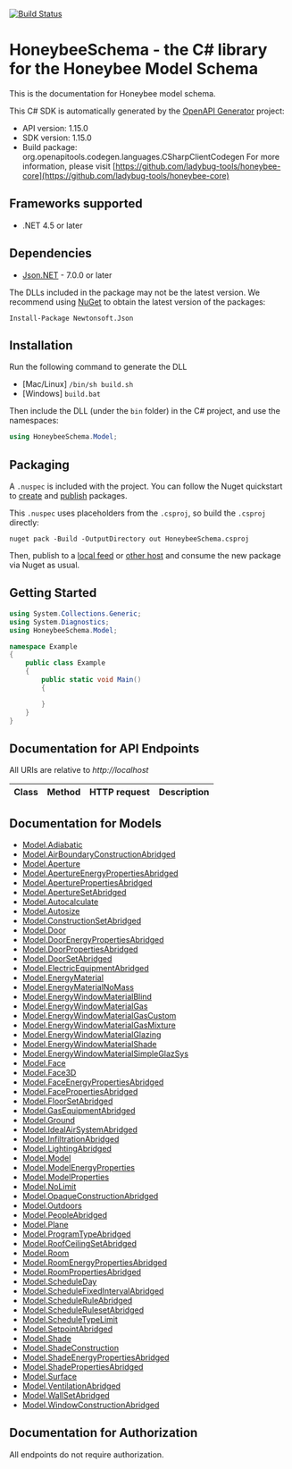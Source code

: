[![Build Status](https://api.travis-ci.org/ladybug-tools/honeybee-schema-dotnet.svg?branch=master)](https://travis-ci.org/ladybug-tools/honeybee-schema-dotnet)
# HoneybeeSchema - the C# library for the Honeybee Model Schema

This is the documentation for Honeybee model schema.

This C# SDK is automatically generated by the [OpenAPI Generator](https://openapi-generator.tech) project:

- API version: 1.15.0
- SDK version: 1.15.0
- Build package: org.openapitools.codegen.languages.CSharpClientCodegen
    For more information, please visit [https://github.com/ladybug-tools/honeybee-core](https://github.com/ladybug-tools/honeybee-core)

## Frameworks supported


- .NET 4.5 or later

## Dependencies


- [Json.NET](https://www.nuget.org/packages/Newtonsoft.Json/) - 7.0.0 or later

The DLLs included in the package may not be the latest version. We recommend using [NuGet](https://docs.nuget.org/consume/installing-nuget) to obtain the latest version of the packages:

```
Install-Package Newtonsoft.Json
```


## Installation

Run the following command to generate the DLL

- [Mac/Linux] `/bin/sh build.sh`
- [Windows] `build.bat`

Then include the DLL (under the `bin` folder) in the C# project, and use the namespaces:

```csharp
using HoneybeeSchema.Model;

```


## Packaging

A `.nuspec` is included with the project. You can follow the Nuget quickstart to [create](https://docs.microsoft.com/en-us/nuget/quickstart/create-and-publish-a-package#create-the-package) and [publish](https://docs.microsoft.com/en-us/nuget/quickstart/create-and-publish-a-package#publish-the-package) packages.

This `.nuspec` uses placeholders from the `.csproj`, so build the `.csproj` directly:

```
nuget pack -Build -OutputDirectory out HoneybeeSchema.csproj
```

Then, publish to a [local feed](https://docs.microsoft.com/en-us/nuget/hosting-packages/local-feeds) or [other host](https://docs.microsoft.com/en-us/nuget/hosting-packages/overview) and consume the new package via Nuget as usual.


## Getting Started

```csharp
using System.Collections.Generic;
using System.Diagnostics;
using HoneybeeSchema.Model;

namespace Example
{
    public class Example
    {
        public static void Main()
        {

        }
    }
}
```

## Documentation for API Endpoints

All URIs are relative to *http://localhost*

Class | Method | HTTP request | Description
------------ | ------------- | ------------- | -------------


## Documentation for Models

 - [Model.Adiabatic](docs/Adiabatic.md)
 - [Model.AirBoundaryConstructionAbridged](docs/AirBoundaryConstructionAbridged.md)
 - [Model.Aperture](docs/Aperture.md)
 - [Model.ApertureEnergyPropertiesAbridged](docs/ApertureEnergyPropertiesAbridged.md)
 - [Model.AperturePropertiesAbridged](docs/AperturePropertiesAbridged.md)
 - [Model.ApertureSetAbridged](docs/ApertureSetAbridged.md)
 - [Model.Autocalculate](docs/Autocalculate.md)
 - [Model.Autosize](docs/Autosize.md)
 - [Model.ConstructionSetAbridged](docs/ConstructionSetAbridged.md)
 - [Model.Door](docs/Door.md)
 - [Model.DoorEnergyPropertiesAbridged](docs/DoorEnergyPropertiesAbridged.md)
 - [Model.DoorPropertiesAbridged](docs/DoorPropertiesAbridged.md)
 - [Model.DoorSetAbridged](docs/DoorSetAbridged.md)
 - [Model.ElectricEquipmentAbridged](docs/ElectricEquipmentAbridged.md)
 - [Model.EnergyMaterial](docs/EnergyMaterial.md)
 - [Model.EnergyMaterialNoMass](docs/EnergyMaterialNoMass.md)
 - [Model.EnergyWindowMaterialBlind](docs/EnergyWindowMaterialBlind.md)
 - [Model.EnergyWindowMaterialGas](docs/EnergyWindowMaterialGas.md)
 - [Model.EnergyWindowMaterialGasCustom](docs/EnergyWindowMaterialGasCustom.md)
 - [Model.EnergyWindowMaterialGasMixture](docs/EnergyWindowMaterialGasMixture.md)
 - [Model.EnergyWindowMaterialGlazing](docs/EnergyWindowMaterialGlazing.md)
 - [Model.EnergyWindowMaterialShade](docs/EnergyWindowMaterialShade.md)
 - [Model.EnergyWindowMaterialSimpleGlazSys](docs/EnergyWindowMaterialSimpleGlazSys.md)
 - [Model.Face](docs/Face.md)
 - [Model.Face3D](docs/Face3D.md)
 - [Model.FaceEnergyPropertiesAbridged](docs/FaceEnergyPropertiesAbridged.md)
 - [Model.FacePropertiesAbridged](docs/FacePropertiesAbridged.md)
 - [Model.FloorSetAbridged](docs/FloorSetAbridged.md)
 - [Model.GasEquipmentAbridged](docs/GasEquipmentAbridged.md)
 - [Model.Ground](docs/Ground.md)
 - [Model.IdealAirSystemAbridged](docs/IdealAirSystemAbridged.md)
 - [Model.InfiltrationAbridged](docs/InfiltrationAbridged.md)
 - [Model.LightingAbridged](docs/LightingAbridged.md)
 - [Model.Model](docs/Model.md)
 - [Model.ModelEnergyProperties](docs/ModelEnergyProperties.md)
 - [Model.ModelProperties](docs/ModelProperties.md)
 - [Model.NoLimit](docs/NoLimit.md)
 - [Model.OpaqueConstructionAbridged](docs/OpaqueConstructionAbridged.md)
 - [Model.Outdoors](docs/Outdoors.md)
 - [Model.PeopleAbridged](docs/PeopleAbridged.md)
 - [Model.Plane](docs/Plane.md)
 - [Model.ProgramTypeAbridged](docs/ProgramTypeAbridged.md)
 - [Model.RoofCeilingSetAbridged](docs/RoofCeilingSetAbridged.md)
 - [Model.Room](docs/Room.md)
 - [Model.RoomEnergyPropertiesAbridged](docs/RoomEnergyPropertiesAbridged.md)
 - [Model.RoomPropertiesAbridged](docs/RoomPropertiesAbridged.md)
 - [Model.ScheduleDay](docs/ScheduleDay.md)
 - [Model.ScheduleFixedIntervalAbridged](docs/ScheduleFixedIntervalAbridged.md)
 - [Model.ScheduleRuleAbridged](docs/ScheduleRuleAbridged.md)
 - [Model.ScheduleRulesetAbridged](docs/ScheduleRulesetAbridged.md)
 - [Model.ScheduleTypeLimit](docs/ScheduleTypeLimit.md)
 - [Model.SetpointAbridged](docs/SetpointAbridged.md)
 - [Model.Shade](docs/Shade.md)
 - [Model.ShadeConstruction](docs/ShadeConstruction.md)
 - [Model.ShadeEnergyPropertiesAbridged](docs/ShadeEnergyPropertiesAbridged.md)
 - [Model.ShadePropertiesAbridged](docs/ShadePropertiesAbridged.md)
 - [Model.Surface](docs/Surface.md)
 - [Model.VentilationAbridged](docs/VentilationAbridged.md)
 - [Model.WallSetAbridged](docs/WallSetAbridged.md)
 - [Model.WindowConstructionAbridged](docs/WindowConstructionAbridged.md)


## Documentation for Authorization

All endpoints do not require authorization.
